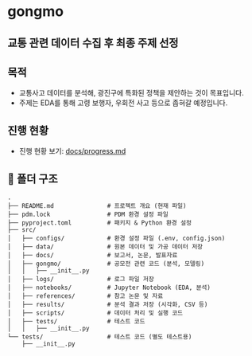 # gongmo

## 교통 관련 데이터 수집 후 최종 주제 선정

## 목적
- 교통사고 데이터를 분석해, 광진구에 특화된 정책을 제안하는 것이 목표입니다.
- 주제는 EDA를 통해 고령 보행자, 우회전 사고 등으로 좁혀갈 예정입니다.

## 진행 현황
- 진행 현황 보기: [docs/progress.md](docs/progress.md)

## 📂 폴더 구조  

```plaintext
.
├── README.md               # 프로젝트 개요 (현재 파일)
├── pdm.lock                # PDM 환경 설정 파일
├── pyproject.toml          # 패키지 & Python 환경 설정
├── src/
│   ├── configs/            # 환경 설정 파일 (.env, config.json)
│   ├── data/               # 원본 데이터 및 가공 데이터 저장
│   ├── docs/               # 보고서, 논문, 발표자료
│   ├── gongmo/             # 공모전 관련 코드 (분석, 모델링)
│   │   ├── __init__.py
│   ├── logs/               # 로그 파일 저장
│   ├── notebooks/          # Jupyter Notebook (EDA, 분석)
│   ├── references/         # 참고 논문 및 자료
│   ├── results/            # 분석 결과 저장 (시각화, CSV 등)
│   ├── scripts/            # 데이터 처리 및 실행 코드
│   ├── tests/              # 테스트 코드
│   │   ├── __init__.py
└── tests/                  # 테스트 코드 (별도 테스트용)
    ├── __init__.py
